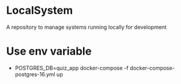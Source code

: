 # LocalSystem
A repository to manage systems running locally for development

# Use env variable
- POSTGRES_DB=quiz_app docker-compose -f docker-compose-postgres-16.yml up
